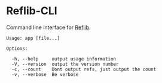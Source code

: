 Reflib-CLI
==========
Command line interface for [Reflib](https://github.com/hash-bang/Reflib-Node).


	Usage: app [file...]
	
	Options:
	
	  -h, --help     output usage information
	  -V, --version  output the version number
	  -c, --count    Dont output refs, just output the count
	  -v, --verbose  Be verbose

